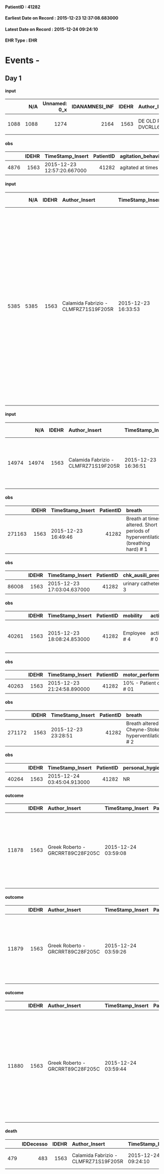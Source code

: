 
#### PatientID : 41282
#### Earliest Date on Record : 2015-12-23 12:37:08.683000
#### Latest Date on Record : 2015-12-24 09:24:10
#### EHR Type : EHR

# Events - 

## Day 1

#### input
|      |    N/A |   Unnamed: 0_x |   IDANAMNESI_INF |   IDEHR | Author_Insert                     | TimeStamp_Insert           | EHRType   |   PatientID |   IDDigitalSignDocument |   Non_Rilevabile_x | Note_Non_Rilevabile_x   | cognitivo_percettivo   | perc_salute               | rapporti_fam   | persone_vicine   | Caregiver   |
|-----:|-------:|---------------:|-----------------:|--------:|:----------------------------------|:---------------------------|:----------|------------:|------------------------:|-------------------:|:------------------------|:-----------------------|:--------------------------|:---------------|:-----------------|:------------|
| 1088 |   1088 |           1274 |             2164 |    1563 | DE OLD ROSELLA - DVCRLL64B64F205S | 2015-12-23 12:37:08.683000 | EHR       |       41282 |                  222911 |                  0 | NR                      | disorientation # 2     | perdit√ † Performance # 0 | is # 0         | N/A              | husband     |

#### obs
|      |   IDEHR | TimeStamp_Insert           |   PatientID | agitation_behavior_freq   |
|-----:|--------:|:---------------------------|------------:|:--------------------------|
| 4876 |    1563 | 2015-12-23 12:57:20.667000 |       41282 | agitated at times # 2     |

#### input
|      |    N/A |   IDEHR | Author_Insert                        | TimeStamp_Insert    | EHRType   |   PatientID |   IDDigitalSignDocument | persone_vicine   |   Unnamed: 0_y |   IDANAMNESI_MED |   Non_Rilevabile_y | Note_Non_Rilevabile_y   | opt_consapevolezza                   | diagnosis                                                                                                                                                                                                                                                                                                                                                                                                                                                                   |
|-----:|-------:|--------:|:-------------------------------------|:--------------------|:----------|------------:|------------------------:|:-----------------|---------------:|-----------------:|-------------------:|:------------------------|:-------------------------------------|:----------------------------------------------------------------------------------------------------------------------------------------------------------------------------------------------------------------------------------------------------------------------------------------------------------------------------------------------------------------------------------------------------------------------------------------------------------------------------|
| 5385 |   5385 |    1563 | Calamida Fabrizio - CLMFRZ71S19F205R | 2015-12-23 16:33:53 | EHR       |       41282 |                  223172 | N/A              |           3090 |             3341 |                  0 | NR                      | There are elements of evaluation # 7 | Diagnosi di adenocarcinoma scarsamente differenziato a localizzazione pelvica attribuito inizialmente (gennaio 2015) a primitivit√† ginecologica. Veniva trattato con cicli di CT. Si osservava a progressione locoregionale (sottocutanea in regione glutea e fistolizzazione). Successivamente a ulteriori biopsie la primitivit√† sembrava di origine polmonare. Sottoposta a chi con confezionamento di colostomia e in seguito RT. Novembre 2015 progressione epatica. |

#### input
|       |    N/A |   IDEHR | Author_Insert                        | TimeStamp_Insert    | EHRType   |   PatientID |   IDDigitalSignDocument | persone_vicine   |   Unnamed: 0_y.1 |   IDDIAGNOSI_ICD |   Non_Rilevabile_y.1 | Note_Non_Rilevabile_y.1   | I_ICD                                         | II_ICD                                                                | III_ICD                                                                             | IV_ICD                                                                          | V_ICD                                                   |
|------:|-------:|--------:|:-------------------------------------|:--------------------|:----------|------------:|------------------------:|:-----------------|-----------------:|-----------------:|---------------------:|:--------------------------|:----------------------------------------------|:----------------------------------------------------------------------|:------------------------------------------------------------------------------------|:--------------------------------------------------------------------------------|:--------------------------------------------------------|
| 14974 |  14974 |    1563 | Calamida Fabrizio - CLMFRZ71S19F205R | 2015-12-23 16:36:51 | EHR       |       41282 |                  223173 | N/A              |              535 |              535 |                    0 | NR                        | V667 - Trattamento per cure palliative#2402=0 | 1990 - Tumori maligni disseminati senza indicazione della sede#2168=0 | 1966 - Tumori maligni secondari e non specificati dei linfonodi intrapelvici#2145=0 | 1977 - Tumori maligni secondari del fegato, specificati come metastatici#2155=0 | 436 - Vasculopatie cerebrali acute, mal definite#2345=0 |

#### obs
|        |   IDEHR | TimeStamp_Insert    |   PatientID | breath                                                                          | consolability           | body_language   | facial_expression           |
|-------:|--------:|:--------------------|------------:|:--------------------------------------------------------------------------------|:------------------------|:----------------|:----------------------------|
| 271163 |    1563 | 2015-12-23 16:49:46 |       41282 | Breath at times altered. Short periods of hyperventilation (breathing hard) # 1 | Not for consolation # 0 | Relaxed # 0     | Smiling or inexpressive # 0 |

#### obs
|       |   IDEHR | TimeStamp_Insert           |   PatientID | chk_ausili_presidi   | motor_performance              | body_temp   |
|------:|--------:|:---------------------------|------------:|:---------------------|:-------------------------------|:------------|
| 86008 |    1563 | 2015-12-23 17:03:04.637000 |       41282 | urinary catheter # 3 | bedridden, nontransferable # 5 | Fever # 0   |

#### obs
|       |   IDEHR | TimeStamp_Insert           |   PatientID | mobility     | active_diuresis     | motor_performance                                                                       |
|------:|--------:|:---------------------------|------------:|:-------------|:--------------------|:----------------------------------------------------------------------------------------|
| 40261 |    1563 | 2015-12-23 18:08:24.853000 |       41282 | Employee # 4 | active diuresis # 0 | 20% - Patient with serious impairment of organ functions, one or irreversible pi√π # 02 |

#### obs
|       |   IDEHR | TimeStamp_Insert           |   PatientID | motor_performance        |
|------:|--------:|:---------------------------|------------:|:-------------------------|
| 40263 |    1563 | 2015-12-23 21:24:58.890000 |       41282 | 10% - Patient dying # 01 |

#### obs
|        |   IDEHR | TimeStamp_Insert    |   PatientID | breath                                             | consolability           | body_language   | facial_expression           |
|-------:|--------:|:--------------------|------------:|:---------------------------------------------------|:------------------------|:----------------|:----------------------------|
| 271172 |    1563 | 2015-12-23 23:28:51 |       41282 | Breath altered. Cheyne-Stokes hyperventilation # 2 | Not for consolation # 0 | Relaxed # 0     | Smiling or inexpressive # 0 |

#### obs
|       |   IDEHR | TimeStamp_Insert           |   PatientID | personal_hygiene   | urine_elimination   | mobility   | hemorrhagic_manifestation   | speech   | cough   | nausea   | memory_deficit   | cognitive_deficit   | active_diuresis   | lack_of_appetite   | asthenia   | cachexia   | dyspnoea   | motor_performance   | body_temp   | mood   | diet   | cognitive_state   | feces_elimination   | consumption_help   |
|------:|--------:|:---------------------------|------------:|:-------------------|:--------------------|:-----------|:----------------------------|:---------|:--------|:---------|:-----------------|:--------------------|:------------------|:-------------------|:-----------|:-----------|:-----------|:--------------------|:------------|:-------|:-------|:------------------|:--------------------|:-------------------|
| 40264 |    1563 | 2015-12-24 03:45:04.913000 |       41282 | NR                 | NR                  | NR         | NR                          | NR       | NR      | NR       | NR               | NR                  | NR                | NR                 | NR         | NR         | NR         | NR                  | NR          | NR     | NR     | NR                | NR                  | NR                 |

#### outcome
|       |   IDEHR | Author_Insert                    | TimeStamp_Insert    |   PatientID |   IDDigitalSignDocument |   IDPAI_VIDAS | opt_problem                    |   opt_problem_num | opt_obiettivo                |   opt_obiettivo_num | opt_stato_problema   |   opt_stato_problema_num | opt_interventi                                                                                                                                           |   opt_interventi_num |
|------:|--------:|:---------------------------------|:--------------------|------------:|------------------------:|--------------:|:-------------------------------|------------------:|:-----------------------------|--------------------:|:---------------------|-------------------------:|:---------------------------------------------------------------------------------------------------------------------------------------------------------|---------------------:|
| 11878 |    1563 | Greek Roberto - GRCRRT89C28F205C | 2015-12-24 03:59:08 |       41282 |                  223400 |         13911 | Abnormal neurological # 30 = 0 |                 4 | Palliative sedation # 60 = 0 |                   4 | closed Problem # 2   |                        2 | PAI Implementation - properly I administer the drugs as prescription # 490 = 0; PAI Implementation - To evaluate the efficacy of drug delivery # 491 = 0 |                    4 |

#### outcome
|       |   IDEHR | Author_Insert                    | TimeStamp_Insert    |   PatientID |   IDDigitalSignDocument |   IDPAI_VIDAS | opt_problem                                                |   opt_problem_num | opt_obiettivo                                                                                                   |   opt_obiettivo_num | opt_stato_problema   |   opt_stato_problema_num | opt_interventi                                                                   |   opt_interventi_num |
|------:|--------:|:---------------------------------|:--------------------|------------:|------------------------:|--------------:|:-----------------------------------------------------------|------------------:|:----------------------------------------------------------------------------------------------------------------|--------------------:|:---------------------|-------------------------:|:---------------------------------------------------------------------------------|---------------------:|
| 11879 |    1563 | Greek Roberto - GRCRRT89C28F205C | 2015-12-24 03:59:26 |       41282 |                  223401 |         13912 | Alteration or risk of impairment of lung function # 26 = 0 |                 3 | The patient will present deeper breaths with effective removal of the pulmonary secretions, if present # 43 = 0 |                   4 | closed Problem # 2   |                        2 | Implementation PAI - Evaluate the effectiveness of drug administration # 234 = 0 |                    4 |

#### outcome
|       |   IDEHR | Author_Insert                    | TimeStamp_Insert    |   PatientID |   IDDigitalSignDocument |   IDPAI_VIDAS | opt_problem                         |   opt_problem_num | opt_obiettivo                                                                                                                                                                              |   opt_obiettivo_num | opt_stato_problema   |   opt_stato_problema_num | opt_interventi                                                                                                                                                                                                      |   opt_interventi_num |
|------:|--------:|:---------------------------------|:--------------------|------------:|------------------------:|--------------:|:------------------------------------|------------------:|:-------------------------------------------------------------------------------------------------------------------------------------------------------------------------------------------|--------------------:|:---------------------|-------------------------:|:--------------------------------------------------------------------------------------------------------------------------------------------------------------------------------------------------------------------|---------------------:|
| 11880 |    1563 | Greek Roberto - GRCRRT89C28F205C | 2015-12-24 03:59:44 |       41282 |                  223402 |         13913 | Deficit in the care of s√® # 25 = 0 |                 4 | Maintain dignity ¬ † of the patient, where possible, helping him to accept their own limitations, considering himself realistic and objective (eating, bathing, dressing, delete) # 42 = 0 |                   4 | closed Problem # 2   |                        2 | PAI Implementation - Ensuring the right privacy # 182 = 0; Counseling - Encourage to express feelings about the care deficit s # 184 = 0; PAI Implementation - completely replace the activity † everyday # 183 = 0 |                    4 |

#### death
|     |   IDDecesso |   IDEHR | Author_Insert                        | TimeStamp_Insert    |   PatientID |   IDDigitalSignDocument | Date                | Luogo_decesso     |
|----:|------------:|--------:|:-------------------------------------|:--------------------|------------:|------------------------:|:--------------------|:------------------|
| 479 |         483 |    1563 | Calamida Fabrizio - CLMFRZ71S19F205R | 2015-12-24 09:24:10 |       41282 |                  223570 | 2015-12-24 03:25:00 | Vidas Hospice # 1 |


